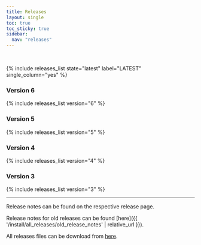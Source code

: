 ```yaml
---
title: Releases
layout: single
toc: true
toc_sticky: true
sidebar:
  nav: "releases"
---
```


<br>

{% include releases_list state="latest" label="LATEST" single_column="yes" %}

### Version 6

{% include releases_list version="6" %}

### Version 5

{% include releases_list version="5" %}

### Version 4

{% include releases_list version="4" %}

### Version 3

{% include releases_list version="3" %}

<hr>

Release notes can be found on the respective release page.

Release notes for old releases can be found [here]({{ '/install/all_releases/old_release_notes' | relative_url }}).

All releases files can be download from [here](https://root.cern/download/).
